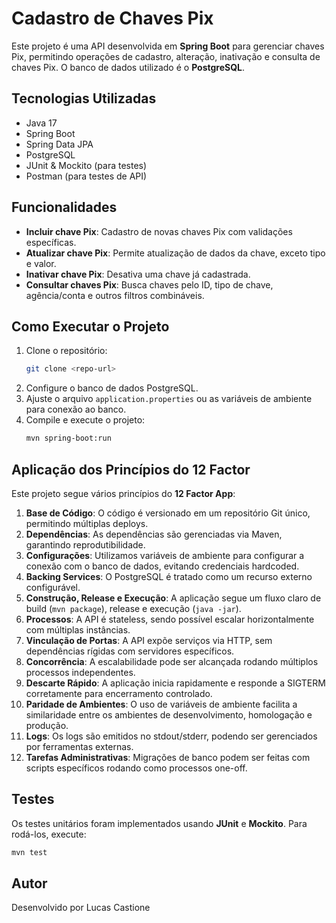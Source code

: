 # Cadastro de Chaves Pix

Este projeto é uma API desenvolvida em **Spring Boot** para gerenciar chaves Pix, permitindo operações de cadastro, alteração, inativação e consulta de chaves Pix. O banco de dados utilizado é o **PostgreSQL**.

## Tecnologias Utilizadas

- Java 17
- Spring Boot
- Spring Data JPA
- PostgreSQL
- JUnit & Mockito (para testes)
- Postman (para testes de API)

## Funcionalidades

- **Incluir chave Pix**: Cadastro de novas chaves Pix com validações específicas.
- **Atualizar chave Pix**: Permite atualização de dados da chave, exceto tipo e valor.
- **Inativar chave Pix**: Desativa uma chave já cadastrada.
- **Consultar chaves Pix**: Busca chaves pelo ID, tipo de chave, agência/conta e outros filtros combináveis.

## Como Executar o Projeto

1. Clone o repositório:
   ```sh
   git clone <repo-url>
   ```
2. Configure o banco de dados PostgreSQL.
3. Ajuste o arquivo `application.properties` ou as variáveis de ambiente para conexão ao banco.
4. Compile e execute o projeto:
   ```sh
   mvn spring-boot:run
   ```

## Aplicação dos Princípios do 12 Factor

Este projeto segue vários princípios do **12 Factor App**:

1. **Base de Código**: O código é versionado em um repositório Git único, permitindo múltiplas deploys.
2. **Dependências**: As dependências são gerenciadas via Maven, garantindo reprodutibilidade.
3. **Configurações**: Utilizamos variáveis de ambiente para configurar a conexão com o banco de dados, evitando credenciais hardcoded.
4. **Backing Services**: O PostgreSQL é tratado como um recurso externo configurável.
5. **Construção, Release e Execução**: A aplicação segue um fluxo claro de build (`mvn package`), release e execução (`java -jar`).
6. **Processos**: A API é stateless, sendo possível escalar horizontalmente com múltiplas instâncias.
7. **Vinculação de Portas**: A API expõe serviços via HTTP, sem dependências rígidas com servidores específicos.
8. **Concorrência**: A escalabilidade pode ser alcançada rodando múltiplos processos independentes.
9. **Descarte Rápido**: A aplicação inicia rapidamente e responde a SIGTERM corretamente para encerramento controlado.
10. **Paridade de Ambientes**: O uso de variáveis de ambiente facilita a similaridade entre os ambientes de desenvolvimento, homologação e produção.
11. **Logs**: Os logs são emitidos no stdout/stderr, podendo ser gerenciados por ferramentas externas.
12. **Tarefas Administrativas**: Migrações de banco podem ser feitas com scripts específicos rodando como processos one-off.

## Testes

Os testes unitários foram implementados usando **JUnit** e **Mockito**. Para rodá-los, execute:
```sh
mvn test
```

## Autor

Desenvolvido por Lucas Castione

